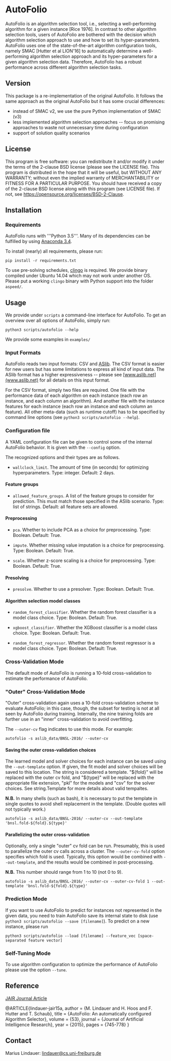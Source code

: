 # AutoFolio

AutoFolio is an algorithm selection tool,
i.e., selecting a well-performing algorithm for a given instance [Rice 1976].
In contrast to other algorithm selection tools,
users of AutoFolio are bothered with the decision which algorithm selection approach to use
and how to set its hyper-parameters.
AutoFolio uses one of the state-of-the-art algorithm configuration tools, namely SMAC [Hutter et al LION'16]
to automatically determine a well-performing algorithm selection approach
and its hyper-parameters for a given algorithm selection data.
Therefore, AutoFolio has a robust performance across different algorithm selection tasks.

## Version

This package is a re-implementation of the original AutoFolio.
It follows the same approach as the original AutoFolio
but it has some crucial differences:

* instead of SMAC v2, we use the pure Python implementation of SMAC (v3)
* less implemented algorithm selection approaches -- focus on promising approaches to waste not unnecessary time during configuration
* support of solution quality scenarios

## License

This program is free software: you can redistribute it and/or modify it under the terms of the 2-clause BSD license (please see the LICENSE file).
This program is distributed in the hope that it will be useful, but WITHOUT ANY WARRANTY; without even the implied warranty of MERCHANTABILITY or FITNESS FOR A PARTICULAR PURPOSE.
You should have received a copy of the 2-clause BSD license along with this program (see LICENSE file). If not, see https://opensource.org/licenses/BSD-2-Clause.

## Installation

### Requirements

AutoFolio runs with '''Python 3.5'''.
Many of its dependencies can be fulfilled by using [Anaconda 3.4](https://www.continuum.io/).  

To install (nearly) all requirements, please run:

`pip install -r requirements.txt`

To use pre-solving schedules, [clingo](http://potassco.sourceforge.net/) is required. We provide binary compiled under Ubuntu 14.04 which may not work under another OS. Please put a working `clingo` binary with Python support into the folder `aspeed/`.
 
## Usage

We provide under `scripts` a command-line interface for AutoFolio.
To get an overview over all options of AutoFolio, simply run:

`python3 scripts/autofolio --help`

We provide some examples in `examples/`

### Input Formats 

AutoFolio reads two input formats: CSV and [ASlib](www.aslib.net).
The CSV format is easier for new users but has some limitations to express all kind of input data.
The ASlib format has a higher expressiveness -- please see [www.aslib.net](www.aslib.net) for all details on this input format.

For the CSV format, simply two files are required.
One file with the performance data of each algorithm on each instance (each row an instance, and each column an algorithm).
And another file with the instance features for each instance (each row an instance and each column an feature).
All other meta-data (such as runtime cutoff) has to be specified by command line options (see `python3 scripts/autofolio --help`).

### Configuration file

A YAML configuration file can be given to control some of the internal AutoFolio
behavior. It is given with the `--config` option. 

The recognized options and their types are as follows.

* `wallclock_limit`. The amount of time (in seconds) for optimizing 
  hyperparameters. Type: integer. Default: 2 days.

#### Feature groups
  
* `allowed_feature_groups`. A list of the feature groups to consider for 
  prediction. This must match those specified in the ASlib scenario. Type: list
  of strings. Default: all feature sets are allowed.

#### Preprocessing

* `pca`. Whether to include PCA as a choice for preprocessing. Type: Boolean. Default: True.

* `impute`. Whether missing value imputation is a choice for preprocessing. Type: Boolean. Default: True.

* `scale`. Whether z-score scaling is a choice for preprocessing. Type: Boolean. Default: True.

#### Presolving

* `presolve`. Whether to use a presolver. Type: Boolean. Default: True.

#### Algorithm selection model classes

* `random_forest_classifier`. Whether the random forest classifier is a model class choice. Type: Boolean. Default: True.

* `xgboost_classifier`. Whether the XGBoost classifier is a model class choice. Type: Boolean. Default: True.

* `random_forest_regressor`. Whether the random forest regressor is a model class choice. Type: Boolean. Default: True.

### Cross-Validation Mode

The default mode of AutoFolio is running a 10-fold cross-validation to estimate the performance of AutoFolio.

### "Outer" Cross-Validation Mode

"Outer" cross-validation again uses a 10-fold cross-validation scheme to
evaluate AutoFolio; in this case, though, the subset for testing is not at all
seen by AutoFolio during training. Internally, the nine training folds are
further use in an "inner" cross-validation to avoid overfitting.

The `--outer-cv` flag indicates to use this mode. For example:

```
autofolio -s aslib_data/BNSL-2016/ --outer-cv

```
#### Saving the outer cross-validation choices

The learned model and solver choices for each instance can be saved using the
`--out-template` option. If given, the fit model and solver choices will be
saved to this location. The string is considered a template. "${fold}" will be 
replaced with the outer cv fold, and "${type}" will be replaced with the 
appropriate file extension, "pkl" for the models and "csv" for the solver 
choices. See string.Template for more details about valid tempaltes.

**N.B.** In many shells (such as bash), it is necessary to put the template in 
single quotes to avoid shell replacement in the template. (Double quotes will
not typically work.)

```
autofolio -s aslib_data/BNSL-2016/ --outer-cv --out-template 'bnsl.fold-${fold}.${type}'

```
#### Parallelizing the outer cross-validation

Optionally, only a single "outer" cv fold can be run. Presumably, this is used
to parallelize the outer cv calls across a cluster. The `--outer-cv-fold` option
specifies which fold is used. Typically, this option would be combined with
`--out-template`, and the results would be combined in post-processing.

**N.B.** This number should range from 1 to 10 (not 0 to 9).

```
autofolio -s aslib_data/BNSL-2016/ --outer-cv --outer-cv-fold 1 --out-template 'bnsl.fold-${fold}.${type}'
```


### Prediction Mode

If you want to use AutoFolio to predict for instances not represented in the given data,
you need to train AutoFolio save its internal state to disk (use `python3 scripts/autofolio --save [filename]`).
To predict on a new instance,
please run

`python3 scripts/autofolio --load [filename] --feature_vec [space-separated feature vector]`

### Self-Tuning Mode

To use algorithm configuration to optimize the performance of AutoFolio please use the option `--tune`. 

## Reference

[JAIR Journal Article](http://aad.informatik.uni-freiburg.de/papers/15-JAIR-Autofolio.pdf)

@ARTICLE{lindauer-jair15a,
  author    = {M. Lindauer and H. Hoos and F. Hutter and T. Schaub},
  title     = {AutoFolio: An automatically configured Algorithm Selector},
  volume    = {53},
  journal   = {Journal of Artificial Intelligence Research},
  year      = {2015},
  pages     = {745-778}
}

## Contact

Marius Lindauer: lindauer@cs.uni-freiburg.de
